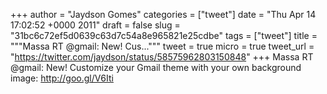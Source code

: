 
+++
author = "Jaydson Gomes"
categories = ["tweet"]
date = "Thu Apr 14 17:02:52 +0000 2011"
draft = false
slug = "31bc6c72ef5d0639c63d7c54a8e965821e25cdbe"
tags = ["tweet"]
title = """Massa RT @gmail: New! Cus..."""
tweet = true
micro = true
tweet_url = "https://twitter.com/jaydson/status/58575962803150848"
+++
Massa RT @gmail: New! Customize your Gmail theme with your own background image: http://goo.gl/V6Iti
